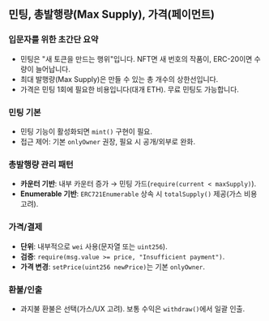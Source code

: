 ## 민팅, 총발행량(Max Supply), 가격(페이먼트)

### 입문자를 위한 초간단 요약

- 민팅은 "새 토큰을 만드는 행위"입니다. NFT면 새 번호의 작품이, ERC-20이면 수량이 늘어납니다.
- 최대 발행량(Max Supply)은 만들 수 있는 총 개수의 상한선입니다.
- 가격은 민팅 1회에 필요한 비용입니다(대개 ETH). 무료 민팅도 가능합니다.

### 민팅 기본

- 민팅 기능이 활성화되면 `mint()` 구현이 필요.
- 접근 제어: 기본 `onlyOwner` 권장, 필요 시 공개/외부로 완화.

### 총발행량 관리 패턴

- **카운터 기반**: 내부 카운터 증가 → 민팅 가드(`require(current < maxSupply)`).
- **Enumerable 기반**: `ERC721Enumerable` 상속 시 `totalSupply()` 제공(가스 비용 고려).

### 가격/결제

- **단위**: 내부적으로 `wei` 사용(문자열 또는 `uint256`).
- **검증**: `require(msg.value >= price, "Insufficient payment")`.
- **가격 변경**: `setPrice(uint256 newPrice)`는 기본 `onlyOwner`.

### 환불/인출

- 과지불 환불은 선택(가스/UX 고려). 보통 수익은 `withdraw()`에서 일괄 인출.
